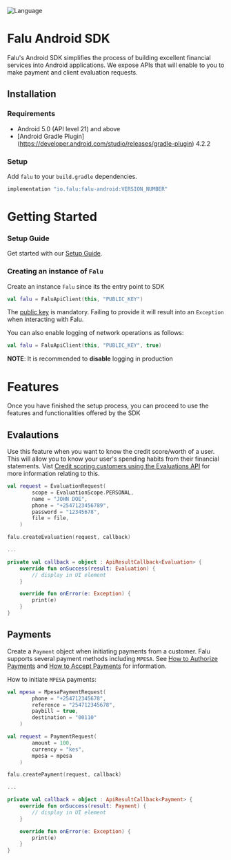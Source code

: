 ![Language](https://img.shields.io/badge/language-Kotlin%205.0-green.svg)

# Falu Android SDK

Falu's Android SDK simplifies the process of building excellent financial services into Android applications.
We expose APIs that will enable to you to make payment and client evaluation requests.

## Installation

### Requirements
* Android 5.0 (API level 21) and above
* [Android Gradle Plugin] (https://developer.android.com/studio/releases/gradle-plugin) 4.2.2

### Setup
Add `falu` to your `build.gradle` dependencies.

```gradle
implementation "io.falu:falu-android:VERSION_NUMBER"
```
# Getting Started

### Setup Guide
Get started with our [Setup Guide](https://docs.falu.io/guides/developer/quickstart).


### Creating an instance of `Falu`

Create an instance `Falu` since its the entry point to SDK

```kotlin
val falu = FaluApiClient(this, "PUBLIC_KEY")
```
The [public key](https://docs.falu.io/guides/keys) is mandatory. Failing to provide it will result into an `Exception` when interacting with Falu.

You can also enable logging of network operations as follows:
```kotlin
val falu = FaluApiClient(this, "PUBLIC_KEY", true)
```
**NOTE**: It is recommended to **disable** logging in production

# Features

Once you have finished the setup process, you can proceed to use the features and functionalities offered by the SDK


## Evalautions

Use this feature when you want to know the credit score/worth of a  user.
This will allow you to know your user's spending habits from their financial statements.
Vist [Credit scoring customers using the Evaluations API](https://docs.falu.io/guides/evaluations) for more information relating to this.

```kotlin
val request = EvaluationRequest(
        scope = EvaluationScope.PERSONAL,
        name = "JOHN DOE",
        phone = "+2547123456789",
        password = "12345678",
        file = file,
    )

falu.createEvaluation(request, callback)

...

private val callback = object : ApiResultCallback<Evaluation> {
    override fun onSuccess(result: Evaluation) {
        // display in UI element
    }

    override fun onError(e: Exception) {
        print(e)
    }
}    
```

## Payments

Create a `Payment` object when initiating payments from a customer.
Falu supports several payment methods including `MPESA`.
See [How to Authorize Payments](https://docs.falu.io/guides/payments/authorizations) and
[How to Accept Payments](https://docs.falu.io/guides/payments) for information.

How to initiate `MPESA` payments:

```kotlin
val mpesa = MpesaPaymentRequest(
        phone = "+254712345678",
        reference = "254712345678",
        paybill = true,
        destination = "00110"
    )

val request = PaymentRequest(
        amount = 100,
        currency = "kes",
        mpesa = mpesa
    )

falu.createPayment(request, callback)  

...  

private val callback = object : ApiResultCallback<Payment> {
    override fun onSuccess(result: Payment) {
        // display in UI element
    }

    override fun onError(e: Exception) {
        print(e)
    }
} 
```